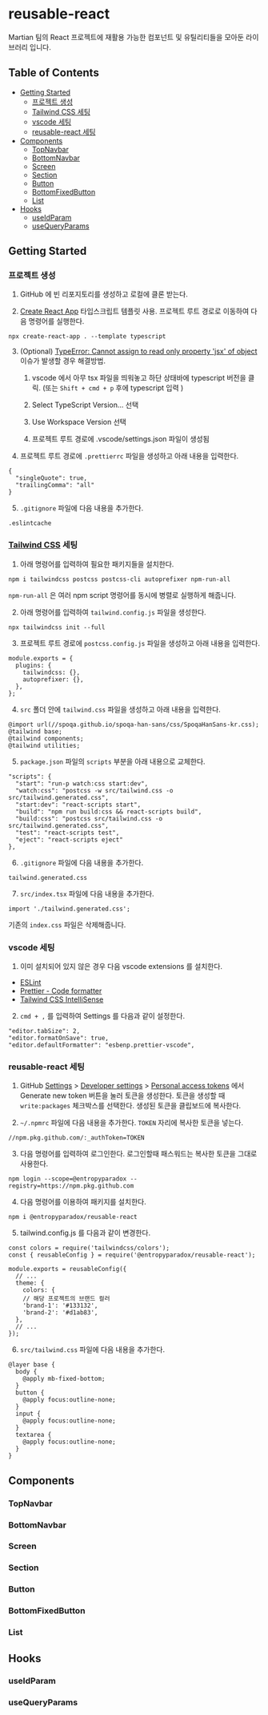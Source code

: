 # reusable-react

Martian 팀의 React 프로젝트에 재활용 가능한 컴포넌트 및 유틸리티들을 모아둔 라이브러리 입니다.

## Table of Contents

- [Getting Started](#getting-started)
  - [프로젝트 생성](#프로젝트-생성)
  - [Tailwind CSS 세팅](#tailwind-css-세팅)
  - [vscode 세팅](#vscode-세팅)
  - [reusable-react 세팅](#reusable-react-세팅)
- [Components](#components)
  - [TopNavbar](#topnavbar)
  - [BottomNavbar](#bottomnavbar)
  - [Screen](#screen)
  - [Section](#section)
  - [Button](#button)
  - [BottomFixedButton](#bottomfixedbutton)
  - [List](#list)
- [Hooks](#hooks)
  - [useIdParam](#useidparam)
  - [useQueryParams](#usequeryparams)

## Getting Started

### 프로젝트 생성

1. GitHub 에 빈 리포지토리를 생성하고 로컬에 클론 받는다.

2. [Create React App](https://create-react-app.dev) 타입스크립트 템플릿 사용. 프로젝트 루트 경로로 이동하여 다음 명령어를 실행한다.

```
npx create-react-app . --template typescript
```

3. (Optional) [TypeError: Cannot assign to read only property 'jsx' of object](https://github.com/facebook/create-react-app/issues/10110#issuecomment-736849902) 이슈가 발생할 경우 해결방법.

   1. vscode 에서 아무 tsx 파일을 띄워놓고 하단 상태바에 typescript 버전을 클릭. (또는 `Shift + cmd + p` 후에 typescript 입력 )

   2. Select TypeScript Version... 선택

   3. Use Workspace Version 선택

   4. 프로젝트 루트 경로에 .vscode/settings.json 파일이 생성됨

4. 프로젝트 루트 경로에 `.prettierrc` 파일을 생성하고 아래 내용을 입력한다.

```
{
  "singleQuote": true,
  "trailingComma": "all"
}
```

5. `.gitignore` 파일에 다음 내용을 추가한다.

```
.eslintcache
```

### [Tailwind CSS](https://tailwindcss.com) 세팅

1. 아래 명령어를 입력하여 필요한 패키지들을 설치한다.

```
npm i tailwindcss postcss postcss-cli autoprefixer npm-run-all
```

`npm-run-all` 은 여러 npm script 명령어를 동시에 병렬로 실행하게 해줍니다.

2. 아래 명령어를 입력하여 `tailwind.config.js` 파일을 생성한다.

```
npx tailwindcss init --full
```

3. 프로젝트 루트 경로에 `postcss.config.js` 파일을 생성하고 아래 내용을 입력한다.

```
module.exports = {
  plugins: {
    tailwindcss: {},
    autoprefixer: {},
  },
};
```

4. `src` 폴더 안에 `tailwind.css` 파일을 생성하고 아래 내용을 입력한다.

```
@import url(//spoqa.github.io/spoqa-han-sans/css/SpoqaHanSans-kr.css);
@tailwind base;
@tailwind components;
@tailwind utilities;
```

5. `package.json` 파일의 `scripts` 부분을 아래 내용으로 교체한다.

```
"scripts": {
  "start": "run-p watch:css start:dev",
  "watch:css": "postcss -w src/tailwind.css -o src/tailwind.generated.css",
  "start:dev": "react-scripts start",
  "build": "npm run build:css && react-scripts build",
  "build:css": "postcss src/tailwind.css -o src/tailwind.generated.css",
  "test": "react-scripts test",
  "eject": "react-scripts eject"
},
```

6. `.gitignore` 파일에 다음 내용을 추가한다.

```
tailwind.generated.css
```

7. `src/index.tsx` 파일에 다음 내용을 추가한다.

```
import './tailwind.generated.css';
```

기존의 `index.css` 파일은 삭제해줍니다.

### vscode 세팅

1. 이미 설치되어 있지 않은 경우 다음 vscode extensions 를 설치한다.

- [ESLint](https://marketplace.visualstudio.com/items?itemName=dbaeumer.vscode-eslint)
- [Prettier - Code formatter](https://marketplace.visualstudio.com/items?itemName=esbenp.prettier-vscode)
- [Tailwind CSS IntelliSense](https://marketplace.visualstudio.com/items?itemName=bradlc.vscode-tailwindcss)

2. `cmd + ,` 를 입력하여 Settings 를 다음과 같이 설정한다.

```
"editor.tabSize": 2,
"editor.formatOnSave": true,
"editor.defaultFormatter": "esbenp.prettier-vscode",
```

### reusable-react 세팅

1. GitHub [Settings](https://github.com/settings/profile) > [Developer settings](https://github.com/settings/apps) > [Personal access tokens](https://github.com/settings/tokens) 에서 Generate new token 버튼을 눌러 토큰을 생성한다. 토큰을 생성할 때 `write:packages` 체크박스를 선택한다. 생성된 토큰을 클립보드에 복사한다.

2. `~/.npmrc` 파일에 다음 내용을 추가한다. `TOKEN` 자리에 복사한 토큰을 넣는다.

```
//npm.pkg.github.com/:_authToken=TOKEN
```

3. 다음 명령어를 입력하여 로그인한다. 로그인할때 패스워드는 복사한 토큰을 그대로 사용한다.

```
npm login --scope=@entropyparadox --registry=https://npm.pkg.github.com
```

4. 다음 명령어를 이용하여 패키지를 설치한다.

```
npm i @entropyparadox/reusable-react
```

5. tailwind.config.js 를 다음과 같이 변경한다.

```
const colors = require('tailwindcss/colors');
const { reusableConfig } = require('@entropyparadox/reusable-react');

module.exports = reusableConfig({
  // ...
  theme: {
    colors: {
    // 해당 프로젝트의 브랜드 컬러
    'brand-1': '#133132',
    'brand-2': '#d1ab83',
  },
  // ...
});
```

6. `src/tailwind.css` 파일에 다음 내용을 추가한다.

```
@layer base {
  body {
    @apply mb-fixed-bottom;
  }
  button {
    @apply focus:outline-none;
  }
  input {
    @apply focus:outline-none;
  }
  textarea {
    @apply focus:outline-none;
  }
}
```

## Components

### TopNavbar

### BottomNavbar

### Screen

### Section

### Button

### BottomFixedButton

### List

## Hooks

### useIdParam

### useQueryParams
